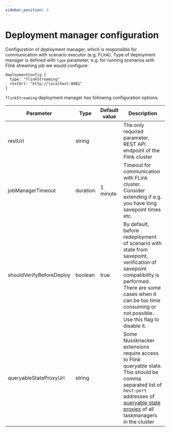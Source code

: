 ```yaml
---
sidebar_position: 3
---
```

# Deployment manager configuration

Configuration of deployment manager, which is responsible for communication with scenario executor (e.g. FLink). 
Type of deployment manager is defined with `type` parameter, e.g. for running scenarios with Flink streaming job we would configure: 
```
deploymentConfig {     
  type: "flinkStreaming"
  restUrl: "http://localhost:8081"
}
```

`flinkStreaming` deployment manager has following configuration options:

| Parameter | Type | Default value | Description  |
| --------- | ---- | ------------- | ------------ |
| restUrl   | string |             | The only required parameter, REST API endpoint of the Flink cluster |       
| jobManagerTimeout | duration | 1 minute | Timeout for communication with FLink cluster. Consider extending if e.g. you have long savepoint times etc. |
| shouldVerifyBeforeDeploy | boolean | true | By default, before redeployment of scenario with state from savepoint, verification of savepoint compatibility is performed. There are some cases when it can be too time consuming or not possible. Use this flag to disable it. | 
| queryableStateProxyUrl | string | | Some Nussknacker extensions require access to Flink queryable state. This should be comma separated list of `host:port` addresses of [queryable state proxies](https://ci.apache.org/projects/flink/flink-docs-stable/docs/dev/datastream/fault-tolerance/queryable_state/#proxy) of all taskmanagers in the cluster |                                                                                           


